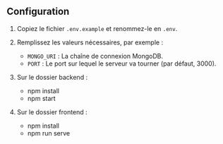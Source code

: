 
## Configuration

1. Copiez le fichier `.env.example` et renommez-le en `.env`.
2. Remplissez les valeurs nécessaires, par exemple :
   - `MONGO_URI` : La chaîne de connexion MongoDB.
   - `PORT` : Le port sur lequel le serveur va tourner (par défaut, 3000).


3. Sur le dossier backend :
   - npm install
   - npm start
4. Sur le dossier frontend :
   - npm install
   - npm run serve

